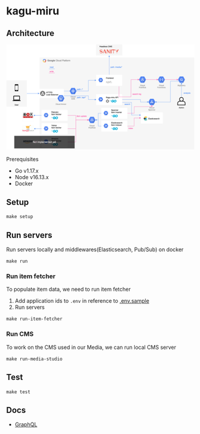 # kagu-miru

## Architecture
![architecture](./docs/kagu_miru_architecture.png)

Prerequisites
- Go v1.17.x
- Node v16.13.x
- Docker

## Setup
```
make setup
```

## Run servers
Run servers locally and middlewares(Elasticsearch, Pub/Sub) on docker
```
make run
```

### Run item fetcher
To populate item data, we need to run item fetcher

1. Add application ids to `.env` in reference to [.env.sample](.env.sample)
2. Run servers
```
make run-item-fetcher
```

### Run CMS
To work on the CMS used in our Media, we can run local CMS server
```
make run-media-studio
```

## Test
```
make test
```

## Docs
- [GraphQL](./docs/graphql)
